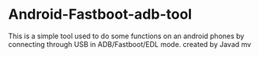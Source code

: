 # Android-Fastboot-adb-tool
This is a simple tool used to do some functions on an android phones by connecting through USB in ADB/Fastboot/EDL mode.
created by Javad mv
